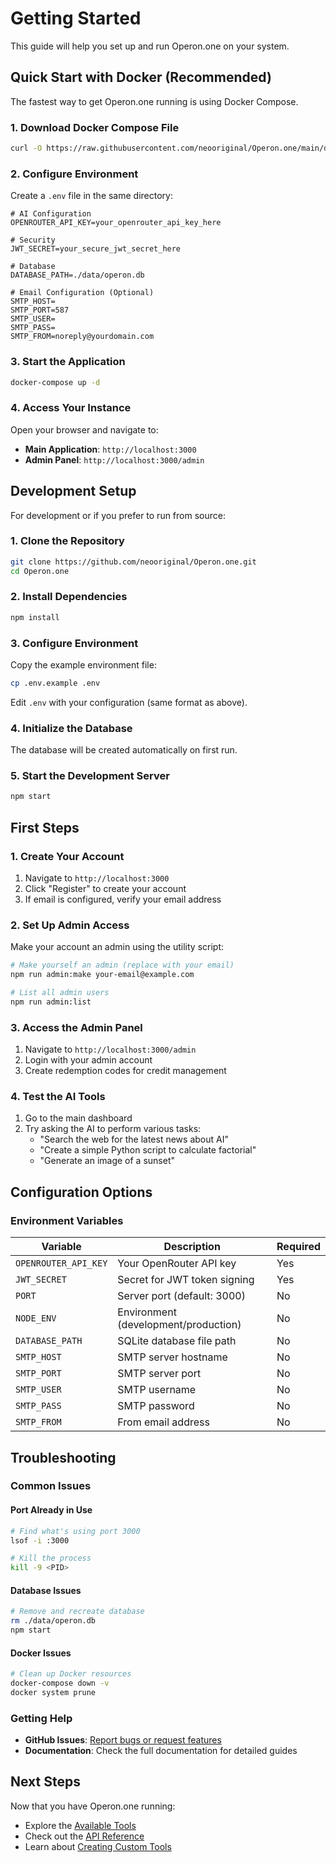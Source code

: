 # Getting Started

This guide will help you set up and run Operon.one on your system.

## Quick Start with Docker (Recommended)

The fastest way to get Operon.one running is using Docker Compose.

### 1. Download Docker Compose File

```bash
curl -O https://raw.githubusercontent.com/neooriginal/Operon.one/main/docker-compose.yml
```

### 2. Configure Environment

Create a `.env` file in the same directory:

```env
# AI Configuration
OPENROUTER_API_KEY=your_openrouter_api_key_here

# Security
JWT_SECRET=your_secure_jwt_secret_here

# Database
DATABASE_PATH=./data/operon.db

# Email Configuration (Optional)
SMTP_HOST=
SMTP_PORT=587
SMTP_USER=
SMTP_PASS=
SMTP_FROM=noreply@yourdomain.com
```

### 3. Start the Application

```bash
docker-compose up -d
```

### 4. Access Your Instance

Open your browser and navigate to:

- **Main Application**: `http://localhost:3000`
- **Admin Panel**: `http://localhost:3000/admin`

## Development Setup

For development or if you prefer to run from source:

### 1. Clone the Repository

```bash
git clone https://github.com/neooriginal/Operon.one.git
cd Operon.one
```

### 2. Install Dependencies

```bash
npm install
```

### 3. Configure Environment

Copy the example environment file:

```bash
cp .env.example .env
```

Edit `.env` with your configuration (same format as above).

### 4. Initialize the Database

The database will be created automatically on first run.

### 5. Start the Development Server

```bash
npm start
```

## First Steps

### 1. Create Your Account

1. Navigate to `http://localhost:3000`
2. Click "Register" to create your account
3. If email is configured, verify your email address

### 2. Set Up Admin Access

Make your account an admin using the utility script:

```bash
# Make yourself an admin (replace with your email)
npm run admin:make your-email@example.com

# List all admin users
npm run admin:list
```

### 3. Access the Admin Panel

1. Navigate to `http://localhost:3000/admin`
2. Login with your admin account
3. Create redemption codes for credit management

### 4. Test the AI Tools

1. Go to the main dashboard
2. Try asking the AI to perform various tasks:
   - "Search the web for the latest news about AI"
   - "Create a simple Python script to calculate factorial"
   - "Generate an image of a sunset"

## Configuration Options

### Environment Variables

| Variable             | Description                          | Required |
| -------------------- | ------------------------------------ | -------- |
| `OPENROUTER_API_KEY` | Your OpenRouter API key              | Yes      |
| `JWT_SECRET`         | Secret for JWT token signing         | Yes      |
| `PORT`               | Server port (default: 3000)          | No       |
| `NODE_ENV`           | Environment (development/production) | No       |
| `DATABASE_PATH`      | SQLite database file path            | No       |
| `SMTP_HOST`          | SMTP server hostname                 | No       |
| `SMTP_PORT`          | SMTP server port                     | No       |
| `SMTP_USER`          | SMTP username                        | No       |
| `SMTP_PASS`          | SMTP password                        | No       |
| `SMTP_FROM`          | From email address                   | No       |

## Troubleshooting

### Common Issues

#### Port Already in Use

```bash
# Find what's using port 3000
lsof -i :3000

# Kill the process
kill -9 <PID>
```

#### Database Issues

```bash
# Remove and recreate database
rm ./data/operon.db
npm start
```

#### Docker Issues

```bash
# Clean up Docker resources
docker-compose down -v
docker system prune
```

### Getting Help

- **GitHub Issues**: [Report bugs or request features](https://github.com/neooriginal/Operon.one/issues)
- **Documentation**: Check the full documentation for detailed guides

## Next Steps

Now that you have Operon.one running:

- Explore the [Available Tools](./tools/index.md)
- Check out the [API Reference](./api/index.md)
- Learn about [Creating Custom Tools](./tools/creating-tools.md)

